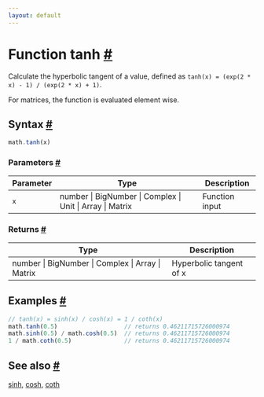 ```yaml
---
layout: default
---
```


<!-- Note: This file is automatically generated from source code comments. Changes made in this file will be overridden. -->

<h1 id="function-tanh">Function tanh <a href="#function-tanh" title="Permalink">#</a></h1>

Calculate the hyperbolic tangent of a value,
defined as `tanh(x) = (exp(2 * x) - 1) / (exp(2 * x) + 1)`.

For matrices, the function is evaluated element wise.


<h2 id="syntax">Syntax <a href="#syntax" title="Permalink">#</a></h2>

```js
math.tanh(x)
```

<h3 id="parameters">Parameters <a href="#parameters" title="Permalink">#</a></h3>

Parameter | Type | Description
--------- | ---- | -----------
`x` | number &#124; BigNumber &#124; Complex &#124; Unit &#124; Array &#124; Matrix | Function input

<h3 id="returns">Returns <a href="#returns" title="Permalink">#</a></h3>

Type | Description
---- | -----------
number &#124; BigNumber &#124; Complex &#124; Array &#124; Matrix | Hyperbolic tangent of x


<h2 id="examples">Examples <a href="#examples" title="Permalink">#</a></h2>

```js
// tanh(x) = sinh(x) / cosh(x) = 1 / coth(x)
math.tanh(0.5)                   // returns 0.46211715726000974
math.sinh(0.5) / math.cosh(0.5)  // returns 0.46211715726000974
1 / math.coth(0.5)               // returns 0.46211715726000974
```


<h2 id="see-also">See also <a href="#see-also" title="Permalink">#</a></h2>

[sinh](sinh.html),
[cosh](cosh.html),
[coth](coth.html)
